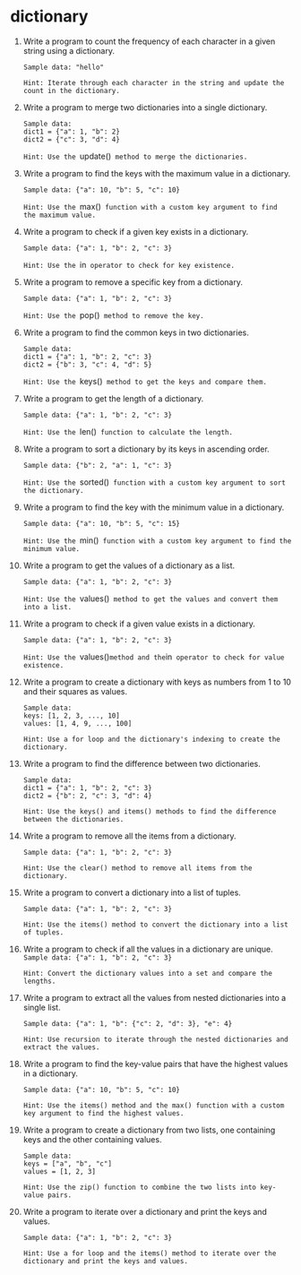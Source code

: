 
# dictionary

1. Write a program to count the frequency of each character in a given string using a dictionary. 
   ```
   Sample data: "hello"
   ```
   `Hint: Iterate through each character in the string and update the count in the dictionary.`

2. Write a program to merge two dictionaries into a single dictionary.
   ```
   Sample data:
   dict1 = {"a": 1, "b": 2}
   dict2 = {"c": 3, "d": 4}
   ```
   `Hint: Use the `update()` method to merge the dictionaries.`

3. Write a program to find the keys with the maximum value in a dictionary.
    ```
   Sample data: {"a": 10, "b": 5, "c": 10}
    ```
   `Hint: Use the `max()` function with a custom key argument to find the maximum value.`

4. Write a program to check if a given key exists in a dictionary.
   ```
   Sample data: {"a": 1, "b": 2, "c": 3}
    ```
   `Hint: Use the `in` operator to check for key existence.`

5. Write a program to remove a specific key from a dictionary.
   ```
   Sample data: {"a": 1, "b": 2, "c": 3}
   ```
   `Hint: Use the `pop()` method to remove the key.`

6. Write a program to find the common keys in two dictionaries.
   ```
   Sample data:
   dict1 = {"a": 1, "b": 2, "c": 3}
   dict2 = {"b": 3, "c": 4, "d": 5}
   ````
   `Hint: Use the `keys()` method to get the keys and compare them.`

7. Write a program to get the length of a dictionary.
   ```
   Sample data: {"a": 1, "b": 2, "c": 3}
    ```
   `Hint: Use the `len()` function to calculate the length.`

8. Write a program to sort a dictionary by its keys in ascending order.
    ```
    Sample data: {"b": 2, "a": 1, "c": 3}
    ```
   `Hint: Use the `sorted()` function with a custom key argument to sort the dictionary.`

9. Write a program to find the key with the minimum value in a dictionary.
   ```
   Sample data: {"a": 10, "b": 5, "c": 15}
   ```
   `Hint: Use the `min()` function with a custom key argument to find the minimum value.`

10. Write a program to get the values of a dictionary as a list.
    ```
    Sample data: {"a": 1, "b": 2, "c": 3}
    ```
    `Hint: Use the `values()` method to get the values and convert them into a list.`

11. Write a program to check if a given value exists in a dictionary.
    ```
    Sample data: {"a": 1, "b": 2, "c": 3}
    ```
    `Hint: Use the `values()` method and the `in` operator to check for value existence.`

12. Write a program to create a dictionary with keys as numbers from 1 to 10 and their squares as values.
    ```
    Sample data: 
    keys: [1, 2, 3, ..., 10]
    values: [1, 4, 9, ..., 100]
    ```
    
    `Hint: Use a for loop and the dictionary's indexing to create the dictionary.`

13. Write a program to find the difference between two dictionaries.
    ```
    Sample data:
    dict1 = {"a": 1, "b": 2, "c": 3}
    dict2 = {"b": 2, "c": 3, "d": 4}
    ```
    `Hint: Use the keys() and items() methods to find the difference between the dictionaries.`

14. Write a program to remove all the items from a dictionary.
    ```
    Sample data: {"a": 1, "b": 2, "c": 3}
    ```
    `Hint: Use the clear() method to remove all items from the dictionary.`

15. Write a program to convert a dictionary into a list of tuples.
    ```
    Sample data: {"a": 1, "b": 2, "c": 3}
    ```
    `Hint: Use the items() method to convert the dictionary into a list of tuples.`

16. Write a program to check if all the values in a dictionary are unique.
    ```Sample data: {"a": 1, "b": 2, "c": 3}```

    `Hint: Convert the dictionary values into a set and compare the lengths.`

17. Write a program to extract all the values from nested dictionaries into a single list.
    ```
    Sample data: {"a": 1, "b": {"c": 2, "d": 3}, "e": 4}
    ```
    `Hint: Use recursion to iterate through the nested dictionaries and extract the values.`

18. Write a program to find the key-value pairs that have the highest values in a dictionary.
    ```
    Sample data: {"a": 10, "b": 5, "c": 10}
    ```
    `Hint: Use the items() method and the max() function with a custom key argument to find the highest values.`

19. Write a program to create a dictionary from two lists, one containing keys and the other containing values.
    ```
    Sample data:
    keys = ["a", "b", "c"]
    values = [1, 2, 3]
    ```

    `Hint: Use the zip() function to combine the two lists into key-value pairs.`

20. Write a program to iterate over a dictionary and print the keys and values.
    ```
    Sample data: {"a": 1, "b": 2, "c": 3}
    ```
    
    `Hint: Use a for loop and the items() method to iterate over the dictionary and print the keys and values.`
